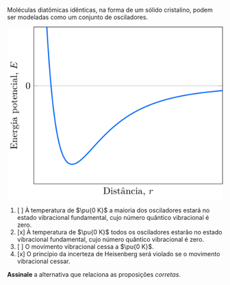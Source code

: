 Moléculas diatômicas idênticas, na forma de um sólido cristalino, podem ser modeladas como um conjunto de osciladores.

![Figura](2B29-1P.svg)

1. [ ] À temperatura de $\pu{0 K}$ a maioria dos osciladores estará no estado vibracional fundamental, cujo número quântico vibracional é zero.
2. [x] À temperatura de $\pu{0 K}$ todos os osciladores estarão no estado vibracional fundamental, cujo número quântico vibracional é zero.
3. [ ] O movimento vibracional cessa a $\pu{0 K}$.
4. [x] O princípio da incerteza de Heisenberg será violado se o movimento vibracional cessar.

**Assinale** a alternativa que relaciona as proposições *corretas*.
